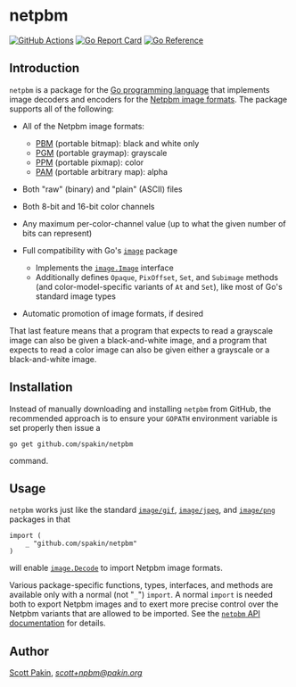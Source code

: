 netpbm
======

[![GitHub Actions](https://github.com/spakin/netpbm/actions/workflows/go.yml/badge.svg)](https://github.com/spakin/netpbm/actions)
[![Go Report Card](https://goreportcard.com/badge/github.com/spakin/netpbm)](https://goreportcard.com/report/github.com/spakin/netpbm)
[![Go Reference](https://pkg.go.dev/badge/github.com/spakin/netpbm.svg)](https://pkg.go.dev/github.com/spakin/netpbm)

Introduction
------------

`netpbm` is a package for the [Go programming language](http://www.golang.org/) that implements image decoders and encoders for the [Netpbm image formats](http://netpbm.sourceforge.net/doc/#formats).  The package supports all of the following:

* All of the Netpbm image formats:

  - [PBM](http://netpbm.sourceforge.net/doc/pbm.html) (portable bitmap): black and white only
  - [PGM](http://netpbm.sourceforge.net/doc/pgm.html) (portable graymap): grayscale
  - [PPM](http://netpbm.sourceforge.net/doc/ppm.html) (portable pixmap): color
  - [PAM](http://netpbm.sourceforge.net/doc/pam.html) (portable arbitrary map): alpha

* Both "raw" (binary) and "plain" (ASCII) files

* Both 8-bit and 16-bit color channels

* Any maximum per-color-channel value (up to what the given number of bits can represent)

* Full compatibility with Go's [`image`](https://golang.org/pkg/image/) package

  - Implements the [`image.Image`](https://golang.org/pkg/image/#Image) interface
  - Additionally defines `Opaque`, `PixOffset`, `Set`, and `Subimage` methods (and color-model-specific variants of `At` and `Set`), like most of Go's standard image types

* Automatic promotion of image formats, if desired

That last feature means that a program that expects to read a grayscale image can also be given a black-and-white image, and a program that expects to read a color image can also be given either a grayscale or a black-and-white image.

Installation
------------

Instead of manually downloading and installing `netpbm` from GitHub, the recommended approach is to ensure your `GOPATH` environment variable is set properly then issue a

    go get github.com/spakin/netpbm

command.

Usage
-----

`netpbm` works just like the standard [`image/gif`](https://golang.org/pkg/image/gif/), [`image/jpeg`](https://golang.org/pkg/image/jpeg/), and [`image/png`](https://golang.org/pkg/image/png/) packages in that 

    import (
        _ "github.com/spakin/netpbm"
    )

will enable [`image.Decode`](https://golang.org/pkg/image/#Decode) to import Netpbm image formats.

Various package-specific functions, types, interfaces, and methods are available only with a normal (not "`_`") `import`.  A normal `import` is needed both to export Netpbm images and to exert more precise control over the Netpbm variants that are allowed to be imported.  See the [`netpbm` API documentation](http://godoc.org/github.com/spakin/netpbm) for details.

Author
------

[Scott Pakin](http://www.pakin.org/~scott/), *scott+npbm@pakin.org*
